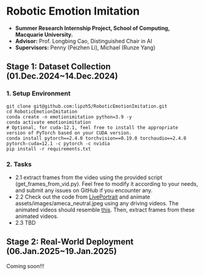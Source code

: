 # Robotic Emotion Imitation
- **Summer Research Internship Project, School of Computing, Macquarie University.**
- **Advisor:** Prof. Longbing Cao, Distinguished Chair in AI
- **Supervisors:** Penny (Peizhen Li), Michael (Runze Yang)

## Stage 1: Dataset Collection (01.Dec.2024~14.Dec.2024)

### 1. Setup Environment
```commandline
git clone git@github.com:lipzh5/RoboticEmotionImitation.git
cd RoboticEmotionImitation
conda create -n emotionimitation python=3.9 -y
conda activate emotionimitation
# Optional, for cuda-12.1, feel free to install the appropriate version of PyTorch based on your CUDA version.
conda install pytorch==2.4.0 torchvision==0.19.0 torchaudio==2.4.0 pytorch-cuda=12.1 -c pytorch -c nvidia
pip install -r requirements.txt
```

### 2. Tasks
- 2.1 extract frames from the video using the provided script (get_frames_from_vid.py). Feel free to modify it according 
      to your needs, and submit any issues on GitHub if you encounter any.
- 2.2 Check out the code from [LivePortrait](https://liveportrait.github.io/) and animate assets/images/ameca_neutral.jpeg using any driving videos.
      The animated videos should resemble [this](https://drive.google.com/file/d/1n7bLr458SKh1Z3u_NCWwTnCfJgngKW5L/view?usp=sharing).
      Then, extract frames from these animated videos.
- 2.3 TBD

## Stage 2: Real-World Deployment (06.Jan.2025~19.Jan.2025)
Coming soon!!!
